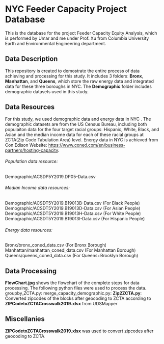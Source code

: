# NYC Feeder Capacity Project Database
This is the database for the project Feeder Capacity Equity Analysis, which is performed by Umar and me under Prof. Xu from Columbia University Earth and Environmental Engineering department.

## Data Description
This repository is created to demostrate the entire process of data achieving and processing for this study. It includes 3 folders: **Bronx**, **Manhattan**, and **Queens**, which store the raw energy data and integrated data for these three boroughs in NYC. The **Demographic** folder includes demographic datasets used in this study.

## Data Resources
For this study, we used demographic data and energy data in NYC . The demographic datasets are from the US Census Bureau, including both populaiton data for the four target racial groups: Hispanic, White, Black, and Asian and the median income data for each of these racial groups at ZCTA(Zip Code Tabulation Area) level. Energy data in NYC is achieved from Con Edison Website: https://www.coned.com/en/business-partners/hosting-capacity. 

###### Population data resource:     
Demographic/ACSDP5Y2019.DP05-Data.csv <br />
###### Median Income data resources:
Demographic/ACSDT5Y2019.B19013B-Data.csv (For Black People) <br />
Demographic/ACSDT5Y2019.B19013D-Data.csv (For Asian People) <br />
Demographic/ACSDT5Y2019.B19013H-Data.csv (For White People) <br />
Demographic/ACSDT5Y2019.B19013I-Data.csv (For Hispanic People) <br />                              
###### Energy data resources:                       
Bronx/bronx_coned_data.csv (For Bronx Borough) <br />
Manhattan/manhattan_coned_data.csv (For Manhattan Borough) <br />
Queens/queens_coned_data.csv (For Queens+Brooklyn Borough) <br />

## Data Processing
**FlowChart.jpg** shows the flowchart of the complete steps for data processing. The following python files were used to process the data. <br />
groupby_ZCTA.py: 
merge_capacity_demographic.py: 
**Zip2ZCTA.py**: Converted zipcodes of the blocks after geocoding to ZCTA according to **ZIPCodetoZCTACrosswalk2019.xlsx** from UDSMapper

## Miscellanies
**ZIPCodetoZCTACrosswalk2019.xlsx** was used to convert zipcodes after geocoding to ZCTA.
